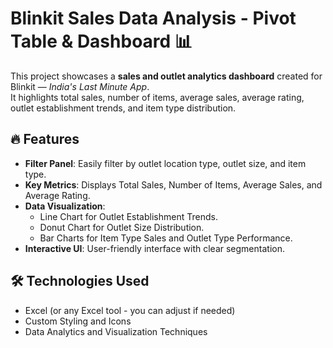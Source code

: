 # Blinkit Sales Data Analysis - Pivot Table & Dashboard 📊

This project showcases a **sales and outlet analytics dashboard** created for Blinkit — *India's Last Minute App*.  
It highlights total sales, number of items, average sales, average rating, outlet establishment trends, and item type distribution.

## 🔥 Features

- **Filter Panel**: Easily filter by outlet location type, outlet size, and item type.
- **Key Metrics**: Displays Total Sales, Number of Items, Average Sales, and Average Rating.
- **Data Visualization**:
  - Line Chart for Outlet Establishment Trends.
  - Donut Chart for Outlet Size Distribution.
  - Bar Charts for Item Type Sales and Outlet Type Performance.
- **Interactive UI**: User-friendly interface with clear segmentation.

## 🛠️ Technologies Used

- Excel (or any Excel tool - you can adjust if needed)
- Custom Styling and Icons
- Data Analytics and Visualization Techniques


